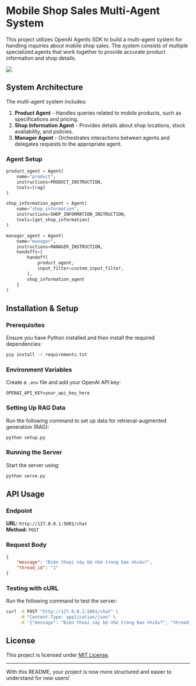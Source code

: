 

# Mobile Shop Sales Multi-Agent System

This project utilizes OpenAI Agents SDK to build a multi-agent system for handling inquiries about mobile shop sales. The system consists of multiple specialized agents that work together to provide accurate product information and shop details.

![](https://storage.googleapis.com/mle-courses-prod/users/61b6fa1ba83a7e37c8309756/private-files/2cf5e820-ffed-11ef-abed-590e34770dd0-Screen_Shot_2025_03_13_at_11.50.57.png)


## System Architecture

The multi-agent system includes:

1. **Product Agent** - Handles queries related to mobile products, such as specifications and pricing.
2. **Shop Information Agent** - Provides details about shop locations, stock availability, and policies.
3. **Manager Agent** - Orchestrates interactions between agents and delegates requests to the appropriate agent.

### Agent Setup

```python
product_agent = Agent(
    name="product",
    instructions=PRODUCT_INSTRUCTION,
    tools=[rag]
)

shop_information_agent = Agent(
    name="shop_information",
    instructions=SHOP_INFORMATION_INSTRUCTION,
    tools=[get_shop_information]
)

manager_agent = Agent(
    name="manager",
    instructions=MANAGER_INSTRUCTION,
    handoffs=[
        handoff(
            product_agent,
            input_filter=custom_input_filter,
        ),
        shop_information_agent
    ]
)
```

## Installation & Setup

### Prerequisites
Ensure you have Python installed and then install the required dependencies:

```sh
pip install -r requirements.txt
```

### Environment Variables
Create a `.env` file and add your OpenAI API key:

```
OPENAI_API_KEY=your_api_key_here
```

### Setting Up RAG Data
Run the following command to set up data for retrieval-augmented generation (RAG):

```sh
python setup.py
```

### Running the Server
Start the server using:

```sh
python serve.py
```

## API Usage

### Endpoint
**URL:** `http://127.0.0.1:5001/chat`  
**Method:** `POST`

### Request Body
```json
{
    "message": "Điện thoại này bộ nhớ trong bao nhiêu?",
    "thread_id": "1"
}
```

### Testing with cURL
Run the following command to test the server:

```sh
curl -X POST "http://127.0.0.1:5001/chat" \
     -H "Content-Type: application/json" \
     -d '{"message": "Điện thoại này bộ nhớ trong bao nhiêu?", "thread_id": "1"}'
```

## License
This project is licensed under [MIT License](LICENSE).

---

With this README, your project is now more structured and easier to understand for new users!

